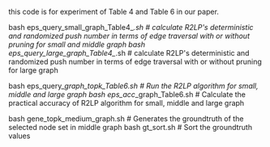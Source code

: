 this code is for experiment of Table 4 and Table 6 in our paper.

bash eps_query_small_graph_Table4_*.sh # calculate R2LP's deterministic and randomized push number in terms of edge traversal with or without pruning for small and middle graph
bash eps_query_large_graph_Table4_*.sh # calculate R2LP's deterministic and randomized push number in terms of edge traversal with or without pruning for large graph

bash eps_query_*_graph_topk_Table6.sh # Run the R2LP algorithm for small, middle and large graph
bash eps_acc_*_graph_Table6.sh # Calculate the  practical accuracy of R2LP algorithm for small, middle and large graph

bash gene_topk_medium_graph.sh # Generates the groundtruth of the selected node set in middle graph
bash gt_sort.sh # Sort the groundtruth values
